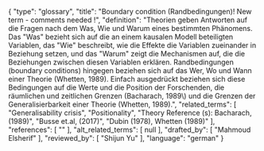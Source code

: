 {
    "type": "glossary",
    "title": "Boundary condition (Randbedingungen)! New term - comments needed !",
    "definition": "Theorien geben Antworten auf die Fragen nach dem Was, Wie und Warum eines bestimmten Phänomens. Das \"Was\" bezieht sich auf die an einem kausalen Modell beteiligten Variablen, das \"Wie\" beschreibt, wie die Effekte die Variablen zueinander in Beziehung setzen, und das \"Warum\" zeigt die Mechanismen auf, die die Beziehungen zwischen diesen Variablen erklären. Randbedingungen (boundary conditions) hingegen beziehen sich auf das Wer, Wo und Wann einer Theorie (Whetten, 1989). Einfach ausgedrückt beziehen sich diese Bedingungen auf die Werte und die Position der Forschenden, die räumlichen und zeitlichen Grenzen (Bacharach, 1989\\) und die Grenzen der Generalisierbarkeit einer Theorie (Whetten, 1989).",
    "related_terms": [
        "Generalisability crisis",
        "Positionality",
        "Theory Reference (s): Bacharach, (1989)",
        "Busse et.al, (2017)",
        "Dubin (1978), Whetten (1989)"
    ],
    "references": [
        ""
    ],
    "alt_related_terms": [
        null
    ],
    "drafted_by": [
        "Mahmoud Elsherif"
    ],
    "reviewed_by": [
        "Shijun Yu"
    ],
    "language": "german"
}